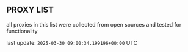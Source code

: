 ## PROXY LIST

all proxies in this list were collected from open sources and tested for functionality

last update: `2025-03-30 09:00:34.199196+00:00` UTC